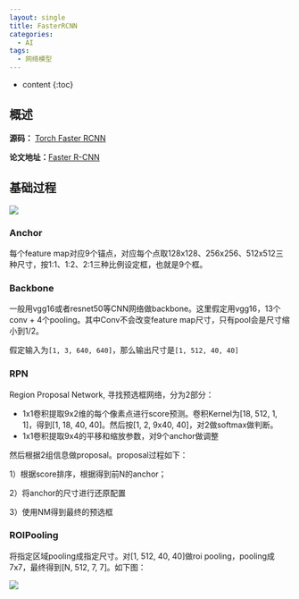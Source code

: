```yaml
---
layout: single
title: FasterRCNN
categories:
  - AI
tags:
  - 网络模型
---
```


* content
{:toc}
## 概述



**源码：** [Torch Faster RCNN](https://pytorch.org/vision/stable/_modules/torchvision/models/detection/faster_rcnn.html#fasterrcnn_resnet50_fpn)

**论文地址：**[Faster R-CNN](https://arxiv.org/pdf/1506.01497.pdf)

<!--more-->



## 基础过程

![](https://harmonyhu.github.io/img/faster_rcnn.png)

### Anchor

每个feature map对应9个锚点，对应每个点取128x128、256x256、512x512三种尺寸，按1:1、1:2、2:1三种比例设定框，也就是9个框。

### Backbone

一般用vgg16或者resnet50等CNN网络做backbone。这里假定用vgg16，13个conv +  4个pooling。其中Conv不会改变feature map尺寸，只有pool会是尺寸缩小到1/2。

假定输入为`[1, 3, 640, 640]`，那么输出尺寸是`[1, 512, 40, 40]`

### RPN

Region Proposal Network, 寻找预选框网络，分为2部分：

* 1x1卷积提取9x2维的每个像素点进行score预测。卷积Kernel为[18, 512, 1, 1]，得到[1, 18, 40, 40]。然后按[1, 2, 9x40, 40]，对2做softmax做判断。
* 1x1卷积提取9x4的平移和缩放参数，对9个anchor做调整

然后根据2组信息做proposal。proposal过程如下：

1）根据score排序，根据得到前N的anchor；

2）将anchor的尺寸进行还原配置

3）使用NM得到最终的预选框

### ROIPooling

将指定区域pooling成指定尺寸。对[1, 512, 40, 40]做roi pooling，pooling成7x7，最终得到[N, 512, 7, 7]。如下图：

![](https://harmonyhu.github.io/img/roipooling.png)









